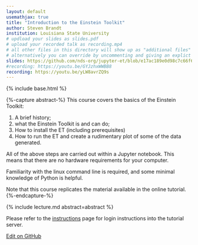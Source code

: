 ```yaml
---
layout: default
usemathjax: true
title: "Introduction to the Einstein Toolkit"
author: Steven Brandt
institution: Louisiana State University
# updload your slides as slides.pdf
# upload your recorded talk as recording.mp4
# all other files in this directory will show up as "additional files"
# alternatively you can override by uncommenting and giving an explict URL:
slides: https://github.com/nds-org/jupyter-et/blob/e17ac189e0d98c7c66f61e94f607119717fc55bd/CactusTutorial.ipynb
#recording: https://youtu.be/GYJzhxWWBB8
recording: https://youtu.be/yLW8avrZQ9s
---
```

{% include base.html %}

{%-capture abstract-%}
This course covers the basics of the Einstein Toolkit:

  1. A brief history;
  2. what the Einstein Toolkit is and can do;
  3. How to install the ET (including prerequisites)
  4. How to run the ET and create a rudimentary plot of some of the data generated.

All of the above steps are carried out within a
Jupyter notebook. This means that there are no hardware
requirements for your computer.

Familiarity with the linux command line is required,
and some minimal knowledge of Python is helpful.

Note that this course replicates the material available in
the online tutorial.
{%-endcapture-%}

<div class="col-xs-12" markdown="1">
{% include lecture.md abstract=abstract %}

Please refer to the [instructions]({{base}}/instructions.html) page for login instructions into the tutorial server.

[Edit on GitHub](https://github.com/EinsteinToolkit/et2021uiuc/edit/master/{{page.path}})
</div>
